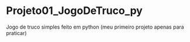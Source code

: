 # Projeto01_JogoDeTruco_py
Jogo de truco simples feito em python (meu primeiro projeto apenas para praticar)
